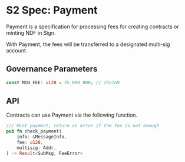 # S2 Spec: Payment

Payment is a specification for processing fees for creating contracts or minting NDF in Sign.

With Payment, the fees will be transferred to a designated multi-sig account.

## Governance Parameters

```rs
const MIN_FEE: u128 = 25_000_000; // 25SIGN
```

## API

Contracts can use Payment via the following function.

```rs
/// Mint payment, return an error if the fee is not enough
pub fn check_payment(
    info: &MessageInfo,
    fee: u128,
    multisig: Addr,
) -> Result<SubMsg, FeeError>
```
